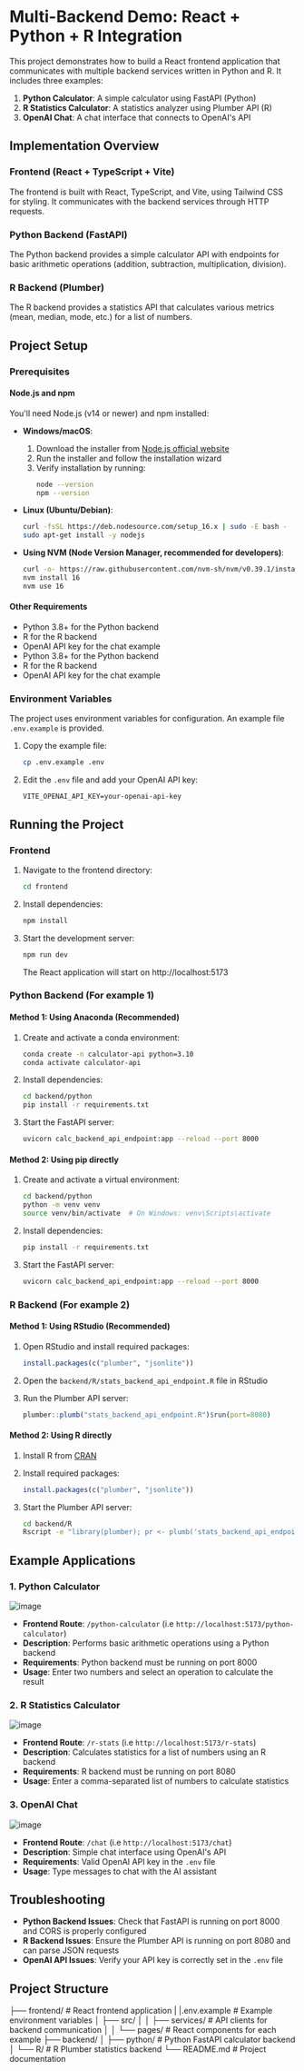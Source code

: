 # Multi-Backend Demo: React + Python + R Integration

This project demonstrates how to build a React frontend application that communicates with multiple backend services written in Python and R. It includes three examples:

1. **Python Calculator**: A simple calculator using FastAPI (Python)
2. **R Statistics Calculator**: A statistics analyzer using Plumber API (R)
3. **OpenAI Chat**: A chat interface that connects to OpenAI's API

## Implementation Overview

### Frontend (React + TypeScript + Vite)

The frontend is built with React, TypeScript, and Vite, using Tailwind CSS for styling. It communicates with the backend services through HTTP requests.

### Python Backend (FastAPI)

The Python backend provides a simple calculator API with endpoints for basic arithmetic operations (addition, subtraction, multiplication, division).

### R Backend (Plumber)

The R backend provides a statistics API that calculates various metrics (mean, median, mode, etc.) for a list of numbers.

## Project Setup

### Prerequisites

#### Node.js and npm

You'll need Node.js (v14 or newer) and npm installed:

- **Windows/macOS**:
  1. Download the installer from [Node.js official website](https://nodejs.org/)
  2. Run the installer and follow the installation wizard
  3. Verify installation by running:
     ```bash
     node --version
     npm --version
     ```

- **Linux (Ubuntu/Debian)**:
  ```bash
  curl -fsSL https://deb.nodesource.com/setup_16.x | sudo -E bash -
  sudo apt-get install -y nodejs
  ```

- **Using NVM (Node Version Manager, recommended for developers)**:
  ```bash
  curl -o- https://raw.githubusercontent.com/nvm-sh/nvm/v0.39.1/install.sh | bash
  nvm install 16
  nvm use 16
  ```

#### Other Requirements

- Python 3.8+ for the Python backend
- R for the R backend
- OpenAI API key for the chat example
- Python 3.8+ for the Python backend
- R for the R backend
- OpenAI API key for the chat example

### Environment Variables

The project uses environment variables for configuration. An example file `.env.example` is provided.

1. Copy the example file:
   ```bash
   cp .env.example .env
   ```

2. Edit the `.env` file and add your OpenAI API key:
   ```
   VITE_OPENAI_API_KEY=your-openai-api-key
   ```

## Running the Project

### Frontend

1. Navigate to the frontend directory:
   ```bash
   cd frontend
   ```

2. Install dependencies:
   ```bash
   npm install
   ```

3. Start the development server:
   ```bash
   npm run dev
   ```

   The React application will start on http://localhost:5173

### Python Backend (For example 1)

#### Method 1: Using Anaconda (Recommended)

1. Create and activate a conda environment:
   ```bash
   conda create -n calculator-api python=3.10
   conda activate calculator-api
   ```

2. Install dependencies:
   ```bash
   cd backend/python
   pip install -r requirements.txt
   ```

3. Start the FastAPI server:
   ```bash
   uvicorn calc_backend_api_endpoint:app --reload --port 8000
   ```

#### Method 2: Using pip directly

1. Create and activate a virtual environment:
   ```bash
   cd backend/python
   python -m venv venv
   source venv/bin/activate  # On Windows: venv\Scripts\activate
   ```

2. Install dependencies:
   ```bash
   pip install -r requirements.txt
   ```

3. Start the FastAPI server:
   ```bash
   uvicorn calc_backend_api_endpoint:app --reload --port 8000
   ```

### R Backend (For example 2)

#### Method 1: Using RStudio (Recommended)

1. Open RStudio and install required packages:
   ```r
   install.packages(c("plumber", "jsonlite"))
   ```

2. Open the `backend/R/stats_backend_api_endpoint.R` file in RStudio

3. Run the Plumber API server:
   ```r
   plumber::plumb("stats_backend_api_endpoint.R")$run(port=8080)
   ```

#### Method 2: Using R directly 

1. Install R from [CRAN](https://cran.r-project.org/)

2. Install required packages:
   ```r
   install.packages(c("plumber", "jsonlite"))
   ```

3. Start the Plumber API server:
   ```bash
   cd backend/R
   Rscript -e "library(plumber); pr <- plumb('stats_backend_api_endpoint.R'); pr$run(port=8080)"
   ```

## Example Applications

### 1. Python Calculator
![image](https://github.com/user-attachments/assets/61a79952-b9fd-4b95-ac32-648af869f06e)

- **Frontend Route**: `/python-calculator`    (i.e `http://localhost:5173/python-calculator`)
- **Description**: Performs basic arithmetic operations using a Python backend
- **Requirements**: Python backend must be running on port 8000
- **Usage**: Enter two numbers and select an operation to calculate the result

### 2. R Statistics Calculator

![image](https://github.com/user-attachments/assets/a48d8ad4-b796-4bdc-a8a5-a85a68bd9528)


- **Frontend Route**: `/r-stats` (i.e `http://localhost:5173/r-stats`)
- **Description**: Calculates statistics for a list of numbers using an R backend
- **Requirements**: R backend must be running on port 8080
- **Usage**: Enter a comma-separated list of numbers to calculate statistics

### 3. OpenAI Chat

![image](https://github.com/user-attachments/assets/79a10307-401b-441b-b7f6-d50473071d1d)

- **Frontend Route**: `/chat` (i.e `http://localhost:5173/chat`)
- **Description**: Simple chat interface using OpenAI's API
- **Requirements**: Valid OpenAI API key in the `.env` file
- **Usage**: Type messages to chat with the AI assistant

## Troubleshooting

- **Python Backend Issues**: Check that FastAPI is running on port 8000 and CORS is properly configured
- **R Backend Issues**: Ensure the Plumber API is running on port 8080 and can parse JSON requests
- **OpenAI API Issues**: Verify your API key is correctly set in the `.env` file

## Project Structure

├── frontend/ # React frontend application
| |.env.example # Example environment variables
│ ├── src/
│ │ ├── services/ # API clients for backend communication
│ │ └── pages/ # React components for each example
├── backend/
│ ├── python/ # Python FastAPI calculator backend
│ └── R/ # R Plumber statistics backend
└── README.md # Project documentation



